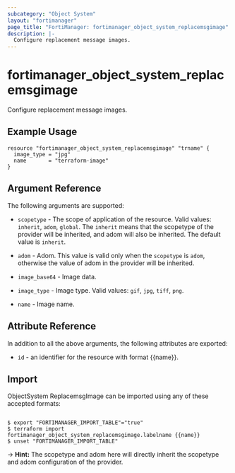 ```yaml
---
subcategory: "Object System"
layout: "fortimanager"
page_title: "FortiManager: fortimanager_object_system_replacemsgimage"
description: |-
  Configure replacement message images.
---
```


# fortimanager_object_system_replacemsgimage
Configure replacement message images.

## Example Usage

```hcl
resource "fortimanager_object_system_replacemsgimage" "trname" {
  image_type = "jpg"
  name       = "terraform-image"
}
```

## Argument Reference


The following arguments are supported:

* `scopetype` - The scope of application of the resource. Valid values: `inherit`, `adom`, `global`. The `inherit` means that the scopetype of the provider will be inherited, and adom will also be inherited. The default value is `inherit`.
* `adom` - Adom. This value is valid only when the `scopetype` is `adom`, otherwise the value of adom in the provider will be inherited.

* `image_base64` - Image data.
* `image_type` - Image type. Valid values: `gif`, `jpg`, `tiff`, `png`.

* `name` - Image name.


## Attribute Reference

In addition to all the above arguments, the following attributes are exported:
* `id` - an identifier for the resource with format {{name}}.

## Import

ObjectSystem ReplacemsgImage can be imported using any of these accepted formats:
```

$ export "FORTIMANAGER_IMPORT_TABLE"="true"
$ terraform import fortimanager_object_system_replacemsgimage.labelname {{name}}
$ unset "FORTIMANAGER_IMPORT_TABLE"
```
-> **Hint:** The scopetype and adom here will directly inherit the scopetype and adom configuration of the provider.
